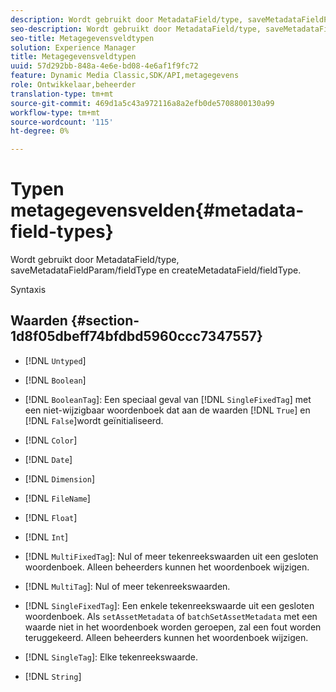 ```yaml
---
description: Wordt gebruikt door MetadataField/type, saveMetadataFieldParam/fieldType en createMetadataField/fieldType.
seo-description: Wordt gebruikt door MetadataField/type, saveMetadataFieldParam/fieldType en createMetadataField/fieldType.
seo-title: Metagegevensveldtypen
solution: Experience Manager
title: Metagegevensveldtypen
uuid: 57d292bb-848a-4e6e-bd08-4e6af1f9fc72
feature: Dynamic Media Classic,SDK/API,metagegevens
role: Ontwikkelaar,beheerder
translation-type: tm+mt
source-git-commit: 469d1a5c43a972116a8a2efb0de5708800130a99
workflow-type: tm+mt
source-wordcount: '115'
ht-degree: 0%

---
```



# Typen metagegevensvelden{#metadata-field-types}

Wordt gebruikt door MetadataField/type, saveMetadataFieldParam/fieldType en createMetadataField/fieldType.

Syntaxis

## Waarden {#section-1d8f05dbeff74bfdbd5960ccc7347557}

* [!DNL `Untyped`]
* [!DNL `Boolean`]
* [!DNL `BooleanTag`]: Een speciaal geval van  [!DNL `SingleFixedTag`] met een niet-wijzigbaar woordenboek dat aan de waarden  [!DNL `True`] en  [!DNL `False`]wordt geïnitialiseerd.

* [!DNL `Color`]
* [!DNL `Date`]
* [!DNL `Dimension`]
* [!DNL `FileName`]
* [!DNL `Float`]
* [!DNL `Int`]
* [!DNL `MultiFixedTag`]: Nul of meer tekenreekswaarden uit een gesloten woordenboek. Alleen beheerders kunnen het woordenboek wijzigen.
* [!DNL `MultiTag`]: Nul of meer tekenreekswaarden.
* [!DNL `SingleFixedTag`]: Een enkele tekenreekswaarde uit een gesloten woordenboek. Als `setAssetMetadata` of `batchSetAssetMetadata` met een waarde niet in het woordenboek worden geroepen, zal een fout worden teruggekeerd. Alleen beheerders kunnen het woordenboek wijzigen.

* [!DNL `SingleTag`]: Elke tekenreekswaarde.
* [!DNL `String`]

